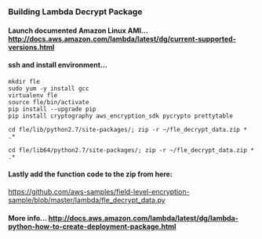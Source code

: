 
### Building Lambda Decrypt Package

#### Launch documented Amazon Linux AMI... http://docs.aws.amazon.com/lambda/latest/dg/current-supported-versions.html

#### ssh and install environment...

~~~~
mkdir fle
sudo yum -y install gcc
virtualenv fle
source fle/bin/activate
pip install --upgrade pip
pip install cryptography aws_encryption_sdk pycrypto prettytable

cd fle/lib/python2.7/site-packages/; zip -r ~/fle_decrypt_data.zip * .*

cd fle/lib64/python2.7/site-packages/; zip -r ~/fle_decrypt_data.zip * .*
~~~~

#### Lastly add the function code to the zip from here:
https://github.com/aws-samples/field-level-encryption-sample/blob/master/lambda/fle_decrypt_data.py

#### More info... http://docs.aws.amazon.com/lambda/latest/dg/lambda-python-how-to-create-deployment-package.html

